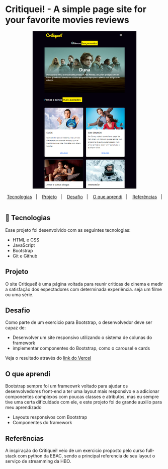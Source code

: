 # Critiquei! - A simple page site for your favorite movies reviews 

<p align="center">
  <img alt="License" src="./assets/preview.png" style="height: 500px">
</p>

<p align="center">
  <a href="#-tecnologias">Tecnologias</a>&nbsp;&nbsp;&nbsp;|&nbsp;&nbsp;&nbsp;
  <a href="#projeto">Projeto</a>&nbsp;&nbsp;&nbsp;|&nbsp;&nbsp;&nbsp;
  <a href="#desafio">Desafio</a>&nbsp;&nbsp;&nbsp;|&nbsp;&nbsp;&nbsp;
  <a href="#O-que-aprendi">O que aprendi</a>&nbsp;&nbsp;&nbsp;|&nbsp;&nbsp;&nbsp;
  <a href="#referências">Referências</a>&nbsp;&nbsp;&nbsp;|&nbsp;&nbsp;&nbsp;
</p>

## 🚀 Tecnologias

Esse projeto foi desenvolvido com as seguintes tecnologias:

- HTML e CSS
- JavaScript
- Bootstrap
- Git e Github

## Projeto

O site Critiquei! é uma página voltada para reunir criticas de cinema e medir a satisfação dos espectadores com determinada experiência. seja um filme ou uma série.

## Desafio

Como parte de um exercicio para Bootstrap, o desenvolvedor deve ser capaz de:

- Desenvolver um site responsivo utilizando o sistema de colunas do framework
- implementar componentes do Bootstrap, como o carousel e cards

Veja o resultado através do <a href="https://critiquei.vercel.app/">link do Vercel</a>

## O que aprendi

Bootstrap sempre foi um frameowrk voltado para ajudar os desenvolvedores front-end a ter uma layout mais responsivo e a adicionar componentes complexos com poucas classes e atributos, mas eu sempre tive uma certa dificuldade com ele, e este projeto foi de grande auxilio para meu aprendizado

- Layouts responsivos com Bootstrap
- Componentes do framework

## Referências

A inspiração do Critiquei! veio de um exercicio proposto pelo curso full-stack com python da EBAC, sendo a principal referencia de seu layout o serviço de streamming da HBO.

